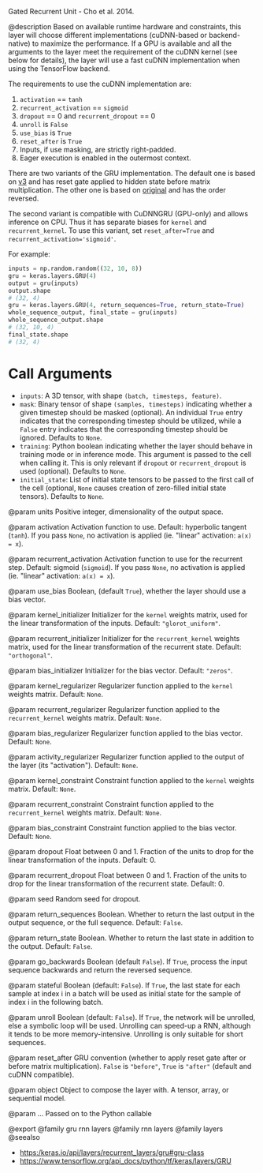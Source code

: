 Gated Recurrent Unit - Cho et al. 2014.

@description
Based on available runtime hardware and constraints, this layer
will choose different implementations (cuDNN-based or backend-native)
to maximize the performance. If a GPU is available and all
the arguments to the layer meet the requirement of the cuDNN kernel
(see below for details), the layer will use a fast cuDNN implementation
when using the TensorFlow backend.

The requirements to use the cuDNN implementation are:

1. `activation` == `tanh`
2. `recurrent_activation` == `sigmoid`
3. `dropout` == 0 and `recurrent_dropout` == 0
4. `unroll` is `False`
5. `use_bias` is `True`
6. `reset_after` is `True`
7. Inputs, if use masking, are strictly right-padded.
8. Eager execution is enabled in the outermost context.

There are two variants of the GRU implementation. The default one is based
on [v3](https://arxiv.org/abs/1406.1078v3) and has reset gate applied to
hidden state before matrix multiplication. The other one is based on
[original](https://arxiv.org/abs/1406.1078v1) and has the order reversed.

The second variant is compatible with CuDNNGRU (GPU-only) and allows
inference on CPU. Thus it has separate biases for `kernel` and
`recurrent_kernel`. To use this variant, set `reset_after=True` and
`recurrent_activation='sigmoid'`.

For example:

```python
inputs = np.random.random((32, 10, 8))
gru = keras.layers.GRU(4)
output = gru(inputs)
output.shape
# (32, 4)
gru = keras.layers.GRU(4, return_sequences=True, return_state=True)
whole_sequence_output, final_state = gru(inputs)
whole_sequence_output.shape
# (32, 10, 4)
final_state.shape
# (32, 4)
```

# Call Arguments
- `inputs`: A 3D tensor, with shape `(batch, timesteps, feature)`.
- `mask`: Binary tensor of shape `(samples, timesteps)` indicating whether
    a given timestep should be masked  (optional).
    An individual `True` entry indicates that the corresponding timestep
    should be utilized, while a `False` entry indicates that the
    corresponding timestep should be ignored. Defaults to `None`.
- `training`: Python boolean indicating whether the layer should behave in
    training mode or in inference mode. This argument is passed to the
    cell when calling it. This is only relevant if `dropout` or
    `recurrent_dropout` is used  (optional). Defaults to `None`.
- `initial_state`: List of initial state tensors to be passed to the first
    call of the cell (optional, `None` causes creation
    of zero-filled initial state tensors). Defaults to `None`.

@param units
Positive integer, dimensionality of the output space.

@param activation
Activation function to use.
Default: hyperbolic tangent (`tanh`).
If you pass `None`, no activation is applied
(ie. "linear" activation: `a(x) = x`).

@param recurrent_activation
Activation function to use
for the recurrent step.
Default: sigmoid (`sigmoid`).
If you pass `None`, no activation is applied
(ie. "linear" activation: `a(x) = x`).

@param use_bias
Boolean, (default `True`), whether the layer
should use a bias vector.

@param kernel_initializer
Initializer for the `kernel` weights matrix,
used for the linear transformation of the inputs. Default:
`"glorot_uniform"`.

@param recurrent_initializer
Initializer for the `recurrent_kernel`
weights matrix, used for the linear transformation of the recurrent
state. Default: `"orthogonal"`.

@param bias_initializer
Initializer for the bias vector. Default: `"zeros"`.

@param kernel_regularizer
Regularizer function applied to the `kernel` weights
matrix. Default: `None`.

@param recurrent_regularizer
Regularizer function applied to the
`recurrent_kernel` weights matrix. Default: `None`.

@param bias_regularizer
Regularizer function applied to the bias vector.
Default: `None`.

@param activity_regularizer
Regularizer function applied to the output of the
layer (its "activation"). Default: `None`.

@param kernel_constraint
Constraint function applied to the `kernel` weights
matrix. Default: `None`.

@param recurrent_constraint
Constraint function applied to the
`recurrent_kernel` weights matrix. Default: `None`.

@param bias_constraint
Constraint function applied to the bias vector.
Default: `None`.

@param dropout
Float between 0 and 1. Fraction of the units to drop for the
linear transformation of the inputs. Default: 0.

@param recurrent_dropout
Float between 0 and 1. Fraction of the units to drop
for the linear transformation of the recurrent state. Default: 0.

@param seed
Random seed for dropout.

@param return_sequences
Boolean. Whether to return the last output
in the output sequence, or the full sequence. Default: `False`.

@param return_state
Boolean. Whether to return the last state in addition
to the output. Default: `False`.

@param go_backwards
Boolean (default `False`).
If `True`, process the input sequence backwards and return the
reversed sequence.

@param stateful
Boolean (default: `False`). If `True`, the last state
for each sample at index i in a batch will be used as initial
state for the sample of index i in the following batch.

@param unroll
Boolean (default: `False`).
If `True`, the network will be unrolled,
else a symbolic loop will be used.
Unrolling can speed-up a RNN,
although it tends to be more memory-intensive.
Unrolling is only suitable for short sequences.

@param reset_after
GRU convention (whether to apply reset gate after or
before matrix multiplication). `False` is `"before"`,
`True` is `"after"` (default and cuDNN compatible).

@param object
Object to compose the layer with. A tensor, array, or sequential model.

@param ...
Passed on to the Python callable

@export
@family gru rnn layers
@family rnn layers
@family layers
@seealso
+ <https:/keras.io/api/layers/recurrent_layers/gru#gru-class>
+ <https://www.tensorflow.org/api_docs/python/tf/keras/layers/GRU>
